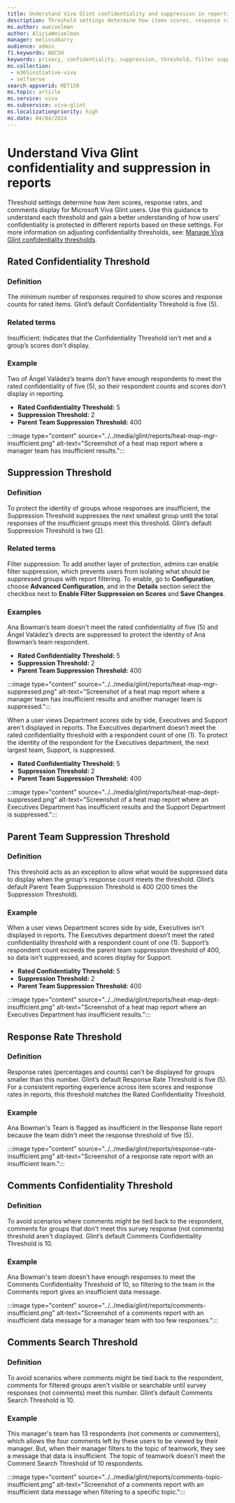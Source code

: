 ```yaml
---
title: Understand Viva Glint confidentiality and suppression in reports
description: Threshold settings determine how items scores, response rates, and comments display for Microsoft Viva Glint users.
ms.author: aweixelman
author: AliciaWeixelman
manager: melissabarry
audience: admin
f1.keywords: NOCSH
keywords: privacy, confidentiality, suppression, threshold, filter suppression
ms.collection: 
 - m365initiative-viva
 - selfserve
search-appverid: MET150
ms.topic: article
ms.service: viva
ms.subservice: viva-glint
ms.localizationpriority: high
ms.date: 04/04/2024
---
```


# Understand Viva Glint confidentiality and suppression in reports

Threshold settings determine how item scores, response rates, and comments display for Microsoft Viva Glint users. Use this guidance to understand each threshold and gain a better understanding of how users' confidentiality is protected in different reports based on these settings. For more information on adjusting confidentiality thresholds, see: [Manage Viva Glint confidentiality thresholds](/viva/glint/setup/manage-confidentiality-thresholds).

## Rated Confidentiality Threshold

### Definition

The minimum number of responses required to show scores and response counts for rated items. Glint’s default Confidentiality Threshold is five (5).

### Related terms

Insufficient: Indicates that the Confidentiality Threshold isn't met and a group’s scores don't display.

### Example

Two of Ángel Valádez’s teams don’t have enough respondents to meet the rated confidentiality of five (5), so their respondent counts and scores don’t display in reporting.

- **Rated Confidentiality Threshold:** 5
- **Suppression Threshold:** 2
- **Parent Team Suppression Threshold:** 400

:::image type="content" source="../../media/glint/reports/heat-map-mgr-insufficient.png" alt-text="Screenshot of a heat map report where a manager team has insufficient results.":::

## Suppression Threshold

### Definition

To protect the identity of groups whose responses are insufficient, the Suppression Threshold suppresses the next smallest group until the total responses of the insufficient groups meet this threshold. Glint’s default Suppression Threshold is two (2).

### Related terms

Filter suppression: To add another layer of protection, admins can enable filter suppression, which prevents users from isolating what should be suppressed groups with report filtering. To enable, go to **Configuration**, choose **Advanced Configuration**, and in the **Details** section select the checkbox next to **Enable Filter Suppression on Scores** and **Save Changes**.

### Examples

Ana Bowman’s team doesn't meet the rated confidentiality of five (5) and Ángel Valádez’s directs are suppressed to protect the identity of Ana Bowman’s team respondent.

- **Rated Confidentiality Threshold:** 5
- **Suppression Threshold:** 2
- **Parent Team Suppression Threshold:** 400

:::image type="content" source="../../media/glint/reports/heat-map-mgr-suppressed.png" alt-text="Screenshot of a heat map report where a manager team has insufficient results and another manager team is suppressed.":::

When a user views Department scores side by side, Executives and Support aren't displayed in reports. The Executives department doesn’t meet the rated confidentiality threshold with a respondent count of one (1). To protect the identity of the respondent for the Executives department, the next largest team, Support, is suppressed.

- **Rated Confidentiality Threshold:** 5
- **Suppression Threshold:** 2
- **Parent Team Suppression Threshold:** 400

:::image type="content" source="../../media/glint/reports/heat-map-dept-suppressed.png" alt-text="Screenshot of a heat map report where an Executives Department has insufficient results and the Support Department is suppressed.":::

## Parent Team Suppression Threshold

### Definition

This threshold acts as an exception to allow what would be suppressed data to display when the group's response count meets the threshold. Glint’s default Parent Team Suppression Threshold is 400 (200 times the Suppression Threshold).

### Example

When a user views Department scores side by side, Executives isn't displayed in reports. The Executives department doesn’t meet the rated confidentiality threshold with a respondent count of one (1). Support’s respondent count exceeds the parent team suppression threshold of 400, so data isn’t suppressed, and scores display for Support.

- **Rated Confidentiality Threshold:** 5
- **Suppression Threshold:** 2
- **Parent Team Suppression Threshold:** 400

:::image type="content" source="../../media/glint/reports/heat-map-dept-insufficient.png" alt-text="Screenshot of a heat map report where an Executives Department has insufficient results.":::

## Response Rate Threshold

### Definition

Response rates (percentages and counts) can't be displayed for groups smaller than this number. Glint’s default Response Rate Threshold is five (5). For a consistent reporting experience across item scores and response rates in reports, this threshold matches the Rated Confidentiality Threshold.

### Example

Ana Bowman's Team is flagged as insufficient in the Response Rate report because the team didn't meet the response threshold of five (5).

:::image type="content" source="../../media/glint/reports/response-rate-insufficient.png" alt-text="Screenshot of a response rate report with an insufficient team.":::

## Comments Confidentiality Threshold

### Definition

To avoid scenarios where comments might be tied back to the respondent, comments for groups that don't meet this survey response (not comments) threshold aren't displayed. Glint’s default Comments Confidentiality Threshold is 10.

### Example

Ana Bowman's team doesn't have enough responses to meet the Comments Confidentiality Threshold of 10, so filtering to the team in the Comments report gives an insufficient data message.

:::image type="content" source="../../media/glint/reports/comments-insufficient.png" alt-text="Screenshot of a comments report with an insufficient data message for a manager team with too few responses.":::

## Comments Search Threshold

### Definition

To avoid scenarios where comments might be tied back to the respondent, comments for filtered groups aren't visible or searchable until survey responses (not comments) meet this number. Glint’s default Comments Search Threshold is 10.

### Example

This manager's team has 13 respondents (not comments or commenters), which allows the four comments left by these users to be viewed by their manager. But, when their manager filters to the topic of teamwork, they see a message that data is insufficient. The topic of teamwork doesn't meet the Comment Search Threshold of 10 respondents.

:::image type="content" source="../../media/glint/reports/comments-topic-insufficient.png" alt-text="Screenshot of a comments report with an insufficient data message when filtering to a specific topic.":::

